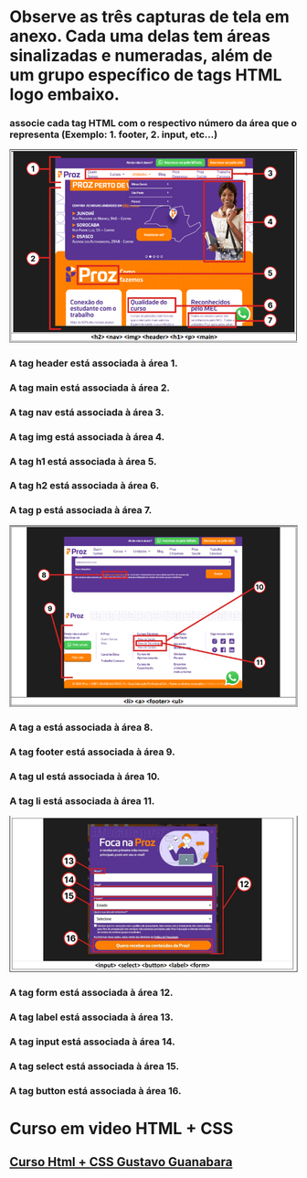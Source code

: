# Observe as três capturas de tela em anexo. Cada uma delas tem áreas sinalizadas e numeradas, além de um grupo específico de tags HTML logo embaixo.
### associe cada tag HTML com o respectivo número da área que o representa (Exemplo: 1. footer, 2. input, etc...) 

![Imagem 1](image.png)

### A tag <strong>header</strong> está associada à área 1.

### A tag <strong>main</strong> está associada à área 2.
 
### A tag <strong>nav</strong> está associada à área 3.
 
### A tag <strong>img</strong> está associada à área 4.
 
### A tag <strong>h1</strong> está associada à área 5.

### A tag <strong>h2</strong> está associada à área 6.

### A tag <strong>p</strong> está associada à área 7.

![Imagem 2](image-1.png)

### A tag <strong>a</strong> está associada à área 8.
 
### A tag <strong>footer</strong> está associada à área 9.
 
### A tag <strong>ul</strong> está associada à área 10.

### A tag <strong>li</strong> está associada à área 11.

![Imagem 3](image-2.png)

### A tag <strong>form</strong> está associada à área 12.

### A tag <strong>label</strong> está associada à área 13.
 
### A tag <strong>input</strong> está associada à área 14.
 
### A tag <strong>select</strong> está associada à área 15.

### A tag <strong>button</strong> está associada à área 16.



# Curso em video HTML + CSS

## [<link>Curso Html + CSS Gustavo Guanabara</link>](https://youtu.be/Ejkb_YpuHWs?si=rApusPuLgyrlyKrk)
